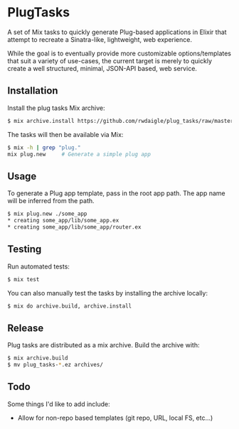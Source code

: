 # PlugTasks

A set of Mix tasks to quickly generate Plug-based applications in Elixir that attempt to recreate a Sinatra-like, lightweight, web experience.

While the goal is to eventually provide more customizable options/templates that suit a variety of use-cases, the current target is merely to quickly create a well structured, minimal, JSON-API based, web service.

## Installation

Install the plug tasks Mix archive:

```bash
$ mix archive.install https://github.com/rwdaigle/plug_tasks/raw/master/archives/plug_tasks-0.2.0.ez
```

The tasks will then be available via Mix:

```bash
$ mix -h | grep "plug."
mix plug.new     # Generate a simple plug app
```

## Usage

To generate a Plug app template, pass in the root app path. The app name will be inferred from the path.

```bash
$ mix plug.new ./some_app
* creating some_app/lib/some_app.ex
* creating some_app/lib/some_app/router.ex
```

## Testing

Run automated tests:

```bash
$ mix test
```

You can also manually test the tasks by installing the archive locally:

```bash
$ mix do archive.build, archive.install
```

## Release

Plug tasks are distributed as a mix archive. Build the archive with:

```bash
$ mix archive.build
$ mv plug_tasks-*.ez archives/
```

## Todo

Some things I'd like to add include:

* Allow for non-repo based templates (git repo, URL, local FS, etc...)
